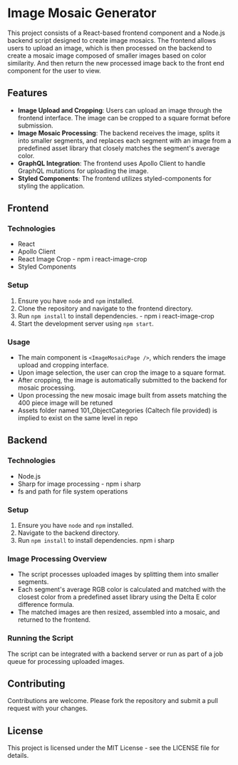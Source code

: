 # Image Mosaic Generator

This project consists of a React-based frontend component and a Node.js backend script designed to create image mosaics. The frontend allows users to upload an image, which is then processed on the backend to create a mosaic image composed of smaller images based on color similarity.
And then return the new processed image back to the front end component for the user to view.

## Features

- **Image Upload and Cropping**: Users can upload an image through the frontend interface. The image can be cropped to a square format before submission.
- **Image Mosaic Processing**: The backend receives the image, splits it into smaller segments, and replaces each segment with an image from a predefined asset library that closely matches the segment's average color.
- **GraphQL Integration**: The frontend uses Apollo Client to handle GraphQL mutations for uploading the image.
- **Styled Components**: The frontend utilizes styled-components for styling the application.

## Frontend

### Technologies

- React
- Apollo Client
- React Image Crop - npm i react-image-crop
- Styled Components

### Setup

1. Ensure you have `node` and `npm` installed.
2. Clone the repository and navigate to the frontend directory.
3. Run `npm install` to install dependencies. - npm i react-image-crop
4. Start the development server using `npm start`.

### Usage

- The main component is `<ImageMosaicPage />`, which renders the image upload and cropping interface.
- Upon image selection, the user can crop the image to a square format.
- After cropping, the image is automatically submitted to the backend for mosaic processing.
- Upon processing the new mosaic image built from assets matching the 400 piece image will be retuned
- Assets folder named 101_ObjectCategories (Caltech file provided) is implied to exist on the same level in repo

## Backend

### Technologies

- Node.js
- Sharp for image processing - npm i sharp
- fs and path for file system operations

### Setup

1. Ensure you have `node` and `npm` installed.
2. Navigate to the backend directory.
3. Run `npm install` to install dependencies. npm i sharp

### Image Processing Overview

- The script processes uploaded images by splitting them into smaller segments.
- Each segment's average RGB color is calculated and matched with the closest color from a predefined asset library using the Delta E color difference formula.
- The matched images are then resized, assembled into a mosaic, and returned to the frontend.

### Running the Script

The script can be integrated with a backend server or run as part of a job queue for processing uploaded images.

## Contributing

Contributions are welcome. Please fork the repository and submit a pull request with your changes.

## License

This project is licensed under the MIT License - see the LICENSE file for details.
